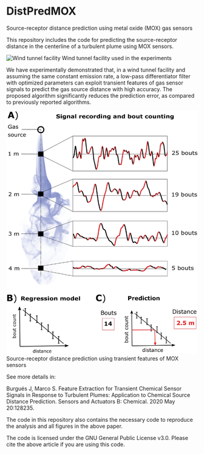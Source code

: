# DistPredMOX
Source-receptor distance prediction using metal oxide (MOX) gas sensors

This repository includes the code for predicting the source-receptor distance in the centerline of a turbulent plume using MOX sensors.

![Wind tunnel facility](https://github.com/jburgues/DistPredMOX/master/img/wind_tunnel.jpg)
Wind tunnel facility used in the experiments

We have experimentally demonstrated that, in a wind tunnel facility and assuming the same constant emission rate, a low-pass differentiator filter with optimized parameters can exploit transient features of gas sensor signals to predict the gas source distance with high accuracy. The proposed algorithm significantly reduces the prediction error, as compared to previously reported algorithms.

![alt text](https://raw.githubusercontent.com/jburgues/DistPredMOX/master/img/bouts_prediction_shcema.jpg "Source-receptor distance prediction using transient features of MOX sensors")
Source-receptor distance prediction using transient features of MOX sensors

See more details in:

Burgués J, Marco S. Feature Extraction for Transient Chemical Sensor Signals in Response to Turbulent Plumes: Application to Chemical Source Distance Prediction. Sensors and Actuators B: Chemical. 2020 May 20:128235.

The code in this repository also contains the necessary code to reproduce the analysis and all figures in the above paper.

The code is licensed under the GNU General Public License v3.0. Please cite the above article if you are using this code.



